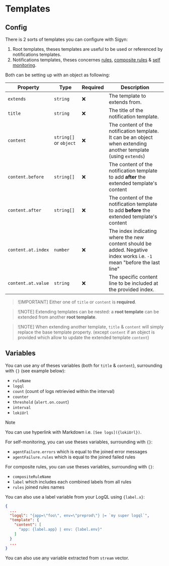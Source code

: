# Templates

## Config

There is 2 sorts of templates you can configure with Sigyn:
1. Root templates, theses templates are useful to be used or referenced by notifications templates.
2. Notifications templates, theses concernes [rules](./rules.md), [composite rules](./composite-rules.md) & [self monitoring](./self-monitoring.md).

Both can be setting up with an object as following:

| Property | Type | Required | Description |
|---|---|---|---|
| `extends` | `string` | ❌ | The template to extends from. |
| `title` | `string`   | ❌ | The title of the notification template. |
| `content` | `string[]` or `object` | ❌ | The content of the notification template. It can be an object when extending another template (using `extends`) |
| `content.before` | `string[]` | ❌ | The content of the notification template to add **after** the extended template's content |
| `content.after` | `string[]` | ❌ | The content of the notification template to add **before** the extended template's content |
| `content.at.index` | `number` | ❌ | The index indicating where the new content should be added. Negative index works i.e. `-1` mean "before the last line" |
| `content.at.value` | `string` | ❌ | The specific content line to be included at the provided index. |

> ![IMPORTANT]
> Either one of `title` or `content` is **required**.
 
> ![NOTE]
> Extending templates can be nested: a **root template** can be extended from another **root template**.

> ![NOTE]
> When extending another template, `title` & `content` will simply replace the base template property. (except `content` if an object is provided which allow to update the extended template `content`)

## Variables

You can use any of theses variables (both for `title` & `content`), surrounding with `{}` (see example below):
- `ruleName`
- `logql`
- `count` (count of logs retrievied within the interval)
- `counter`
- `threshold` (`alert.on.count`)
- `interval`
- `lokiUrl` 

> [!NOTE]
> You can use hyperlink with Markdown i.e. `[See logs]({lokiUrl})`.

For self-monitoring, you can use theses variables, surrounding with `{}`:
- `agentFailure.errors` which is equal to the joined error messages
- `agentFailure.rules` which is equal to the joined failed rules

For composite rules, you can use theses variables, surrounding with `{}`:
- `compositeRuleName`
- `label` which includes each combined labels from all rules
- `rules` joined rules names

You can also use a label variable from your LogQL using `{label.x}`:
```json
{
  ...
  "logql": "{app=\"foo\", env=\"preprod\"} |= `my super logql`",
  "template": {
    "content": [
      "app: {label.app} | env: {label.env}"
    ]
  }
  ...
}
```

You can also use any variable extracted from `stream` vector.

